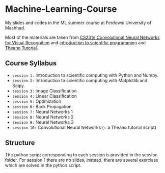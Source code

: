 # Machine-Learning-Course

My slides and codes in the ML summer course at Ferdowsi University of Mashhad.

Most of the materials are taken from [CS231n Convolutional Neural Networks for Visual Recognition](http://cs231n.github.io/) and  [introduction to scientific programming](http://btabibian.com/notebooks/learnpython/) and [Theano Tutorial](http://deeplearning.net/software/theano/tutorial/).

## Course Syllabus

 - `session 1:` Introduction to scientific computing with Python and Numpy.
 - `session 2:` Introduction to scientific computing with Matplotlib and Scipy.
 - `session 3:` Image Classification
 - `session 4:` Linear Classification
 - `session 5:` Optimization
 - `session 6:` Back Propagation
 - `session 7:` Neural Networks 1
 - `session 8:` Neural Networks 2
 - `session 9:` Neural Networks 3
 - `session 10:` Convolutional Neural Networks (+ a Theano tutorial script)

 
 
 
 ## Structure
 
 The python script corresponding to each session is provided in the session folder. For session 1 there are no slides, instead, there are several exercises which are solved in the python script.
